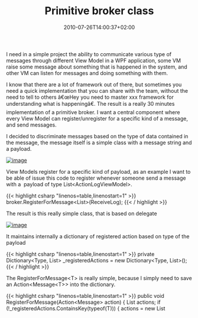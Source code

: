 ﻿---
title: "Primitive broker class"
description: ""
date: 2010-07-26T14:00:37+02:00
draft: false
tags: [Experiences]
categories: [Experiences]
---
I need in a simple project the ability to communicate various type of messages through different View Model in a WPF application, some VM raise some message about something that is happened in the system, and other VM can listen for messages and doing something with them.

I know that there are a lot of framework out of there, but sometimes you need a quick implementation that you can share with the team, without the need to tell to others â€œHey you need to master xxx framework for understanding what is happeningâ€. The result is a really 30 minutes implementation of a primitive broker. I want a central component where every View Model can register/unregister for a specific kind of a message, and send messages.

I decided to discriminate messages based on the type of data contained in the message, the message itself is a simple class with a message string and a payload.

[![image](https://www.codewrecks.com/blog/wp-content/uploads/2010/07/image_thumb17.png "image")](https://www.codewrecks.com/blog/wp-content/uploads/2010/07/image17.png)

View Models register for a specific kind of payload, as an example I want to be able of issue this code to register whenever someone send a message with a  payload of type List&lt;ActionLogViewModel&gt;.

{{< highlight csharp "linenos=table,linenostart=1" >}}
broker.RegisterForMessage<List<ActionLogViewModel>>(ReceiveLog);
{{< / highlight >}}

The result is this really simple class, that is based on delegate

[![image](https://www.codewrecks.com/blog/wp-content/uploads/2010/07/image_thumb18.png "image")](https://www.codewrecks.com/blog/wp-content/uploads/2010/07/image18.png)

It maintains internally a dictionary of registered action based on type of the payload

{{< highlight csharp "linenos=table,linenostart=1" >}}
private Dictionary<Type, List<Object>> _registeredActions =
new Dictionary<Type, List<Object>>();
{{< / highlight >}}

The RegisterForMessage&lt;T&gt; is really simple, because I simply need to save an Action&lt;Message&lt;T&gt;&gt; into the dictionary.

{{< highlight csharp "linenos=table,linenostart=1" >}}
public void RegisterForMessage<T>(Action<Message<T>> action)
{
List<Object> actions;
if (!_registeredActions.ContainsKey(typeof(T)))
{
actions = new List<Object>();
_registeredActions.Add(typeof(T), actions);
}
else
{
actions = _registeredActions[typeof(T)];
}
 
actions.Add(action);
}
{{< / highlight >}}

The send message is a very simple function too because it look for registered action in the internal dictionary, and executes them one after the other.

I know that this is really a too simple implementation for a serious brocker system, but for a  simple program, where my only need is to dispatch some messages between windows, it is enough. The main advantage of this approach, is that it is really simple to understand, and I can avoid to force other members of the team to learn new framework.

alk.
